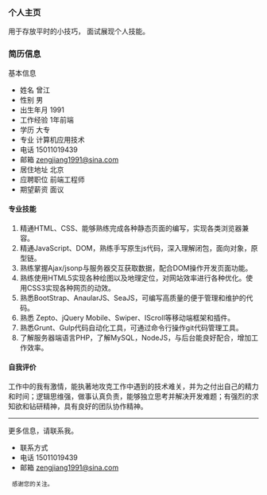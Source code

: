 
###  个人主页
用于存放平时的小技巧，
面试展现个人技能。


###   简历信息

基本信息
- 姓名	曾江	
- 性别	男
- 出生年月	1991
- 工作经验 1年前端
- 学历 大专
- 专业	计算机应用技术
- 电话	15011019439
- 邮箱	zengjiang1991@sina.com
- 居住地址 北京
- 应聘职位	前端工程师	
- 期望薪资	面议

#### 专业技能
1.	精通HTML、CSS、能够熟练完成各种静态页面的编写，实现各类浏览器兼容。
2.	精通JavaScript、DOM，熟练手写原生js代码，深入理解闭包，面向对象，原型链。
3.	熟练掌握Ajax/jsonp与服务器交互获取数据，配合DOM操作开发页面功能。
4.	熟练使用HTML5实现各种绘图以及地理定位，对网站效率进行各种优化。使用CSS3实现各种网页的动效。
5.	熟悉BootStrap、AnaularJS、SeaJS，可编写高质量的便于管理和维护的代码。
6.	熟悉 Zepto、jQuery Mobile、Swiper、IScroll等移动端框架和插件。
7.	熟悉Grunt、Gulp代码自动化工具，可通过命令行操作git代码管理工具。
8.	了解服务器端语言PHP，了解MySQL，NodeJS，与后台能良好配合，增加工作效率。

#### 自我评价
工作中的我有激情，能执著地攻克工作中遇到的技术难关，并为之付出自己的精力和时间；逻辑思维强，做事认真负责，能够独立思考并解决开发难题；有强烈的求知欲和钻研精神，具有良好的团队协作精神。


---
 更多信息，请联系我。
- 联系方式
- 电话	15011019439	
- 邮箱	zengjiang1991@sina.com

```
 感谢您的关注。
